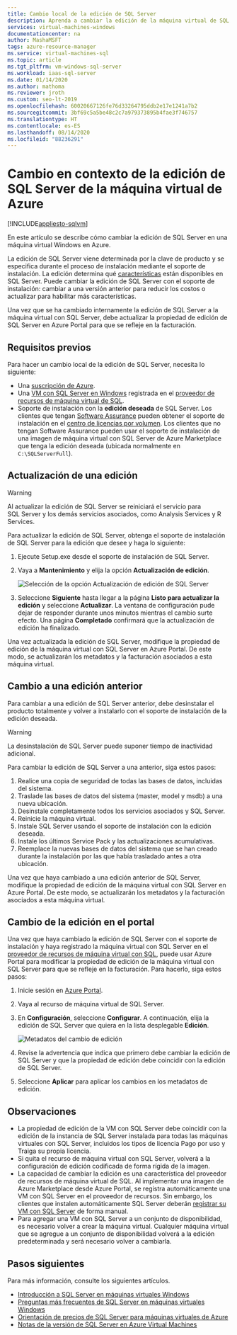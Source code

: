 ```yaml
---
title: Cambio local de la edición de SQL Server
description: Aprenda a cambiar la edición de la máquina virtual de SQL Server en Azure por una versión anterior para reducir el costo o actualícela para habilitar más características.
services: virtual-machines-windows
documentationcenter: na
author: MashaMSFT
tags: azure-resource-manager
ms.service: virtual-machines-sql
ms.topic: article
ms.tgt_pltfrm: vm-windows-sql-server
ms.workload: iaas-sql-server
ms.date: 01/14/2020
ms.author: mathoma
ms.reviewer: jroth
ms.custom: seo-lt-2019
ms.openlocfilehash: 60020667126fe76d33264795ddb2e17e1241a7b2
ms.sourcegitcommit: 3bf69c5a5be48c2c7a979373895b4fae3f746757
ms.translationtype: HT
ms.contentlocale: es-ES
ms.lasthandoff: 08/14/2020
ms.locfileid: "88236291"
---
```

# <a name="in-place-change-of-sql-server-edition-on-azure-vm"></a>Cambio en contexto de la edición de SQL Server de la máquina virtual de Azure
[!INCLUDE[appliesto-sqlvm](../../includes/appliesto-sqlvm.md)]

En este artículo se describe cómo cambiar la edición de SQL Server en una máquina virtual Windows en Azure. 

La edición de SQL Server viene determinada por la clave de producto y se especifica durante el proceso de instalación mediante el soporte de instalación. La edición determina qué [características](/sql/sql-server/editions-and-components-of-sql-server-2017) están disponibles en SQL Server. Puede cambiar la edición de SQL Server con el soporte de instalación: cambiar a una versión anterior para reducir los costos o actualizar para habilitar más características.

Una vez que se ha cambiado internamente la edición de SQL Server a la máquina virtual con SQL Server, debe actualizar la propiedad de edición de SQL Server en Azure Portal para que se refleje en la facturación. 

## <a name="prerequisites"></a>Requisitos previos

Para hacer un cambio local de la edición de SQL Server, necesita lo siguiente: 

- Una [suscripción de Azure](https://azure.microsoft.com/free/).
- Una [VM con SQL Server en Windows](https://docs.microsoft.com/azure/virtual-machines/windows/sql/virtual-machines-windows-portal-sql-server-provision) registrada en el [proveedor de recursos de máquina virtual de SQL](sql-vm-resource-provider-register.md).
- Soporte de instalación con la **edición deseada** de SQL Server. Los clientes que tengan [Software Assurance](https://www.microsoft.com/licensing/licensing-programs/software-assurance-default) pueden obtener el soporte de instalación en el [centro de licencias por volumen](https://www.microsoft.com/Licensing/servicecenter/default.aspx). Los clientes que no tengan Software Assurance pueden usar el soporte de instalación de una imagen de máquina virtual con SQL Server de Azure Marketplace que tenga la edición deseada (ubicada normalmente en `C:\SQLServerFull`). 


## <a name="upgrade-an-edition"></a>Actualización de una edición

> [!WARNING]
> Al actualizar la edición de SQL Server se reiniciará el servicio para SQL Server y los demás servicios asociados, como Analysis Services y R Services. 

Para actualizar la edición de SQL Server, obtenga el soporte de instalación de SQL Server para la edición que desee y haga lo siguiente:

1. Ejecute Setup.exe desde el soporte de instalación de SQL Server. 
1. Vaya a **Mantenimiento** y elija la opción **Actualización de edición**. 

   ![Selección de la opción Actualización de edición de SQL Server](./media/change-sql-server-edition/edition-upgrade.png)

1. Seleccione **Siguiente** hasta llegar a la página **Listo para actualizar la edición** y seleccione **Actualizar**. La ventana de configuración pude dejar de responder durante unos minutos mientras el cambio surte efecto. Una página **Completado** confirmará que la actualización de edición ha finalizado. 

Una vez actualizada la edición de SQL Server, modifique la propiedad de edición de la máquina virtual con SQL Server en Azure Portal. De este modo, se actualizarán los metadatos y la facturación asociados a esta máquina virtual.

## <a name="downgrade-an-edition"></a>Cambio a una edición anterior

Para cambiar a una edición de SQL Server anterior, debe desinstalar el producto totalmente y volver a instalarlo con el soporte de instalación de la edición deseada. 

> [!WARNING]
> La desinstalación de SQL Server puede suponer tiempo de inactividad adicional. 

Para cambiar la edición de SQL Server a una anterior, siga estos pasos:

1. Realice una copia de seguridad de todas las bases de datos, incluidas del sistema. 
1. Traslade las bases de datos del sistema (master, model y msdb) a una nueva ubicación. 
1. Desinstale completamente todos los servicios asociados y SQL Server. 
1. Reinicie la máquina virtual. 
1. Instale SQL Server usando el soporte de instalación con la edición deseada.
1. Instale los últimos Service Pack y las actualizaciones acumulativas.  
1. Reemplace la nuevas bases de datos del sistema que se han creado durante la instalación por las que había trasladado antes a otra ubicación. 

Una vez que haya cambiado a una edición anterior de SQL Server, modifique la propiedad de edición de la máquina virtual con SQL Server en Azure Portal. De este modo, se actualizarán los metadatos y la facturación asociados a esta máquina virtual.

## <a name="change-edition-in-portal"></a>Cambio de la edición en el portal 

Una vez que haya cambiado la edición de SQL Server con el soporte de instalación y haya registrado la máquina virtual con SQL Server en el [proveedor de recursos de máquina virtual con SQL](sql-vm-resource-provider-register.md), puede usar Azure Portal para modificar la propiedad de edición de la máquina virtual con SQL Server para que se refleje en la facturación. Para hacerlo, siga estos pasos: 

1. Inicie sesión en [Azure Portal](https://portal.azure.com). 
1. Vaya al recurso de máquina virtual de SQL Server. 
1. En **Configuración**, seleccione **Configurar**. A continuación, elija la edición de SQL Server que quiera en la lista desplegable **Edición**. 

   ![Metadatos del cambio de edición](./media/change-sql-server-edition/edition-change-in-portal.png)

1. Revise la advertencia que indica que primero debe cambiar la edición de SQL Server y que la propiedad de edición debe coincidir con la edición de SQL Server. 
1. Seleccione **Aplicar** para aplicar los cambios en los metadatos de edición. 


## <a name="remarks"></a>Observaciones

- La propiedad de edición de la VM con SQL Server debe coincidir con la edición de la instancia de SQL Server instalada para todas las máquinas virtuales con SQL Server, incluidos los tipos de licencia Pago por uso y Traiga su propia licencia.
- Si quita el recurso de máquina virtual con SQL Server, volverá a la configuración de edición codificada de forma rígida de la imagen.
- La capacidad de cambiar la edición es una característica del proveedor de recursos de máquina virtual de SQL. Al implementar una imagen de Azure Marketplace desde Azure Portal, se registra automáticamente una VM con SQL Server en el proveedor de recursos. Sin embargo, los clientes que instalen automáticamente SQL Server deberán [registrar su VM con SQL Server](sql-vm-resource-provider-register.md) de forma manual.
- Para agregar una VM con SQL Server a un conjunto de disponibilidad, es necesario volver a crear la máquina virtual. Cualquier máquina virtual que se agregue a un conjunto de disponibilidad volverá a la edición predeterminada y será necesario volver a cambiarla.

## <a name="next-steps"></a>Pasos siguientes

Para más información, consulte los siguientes artículos. 

* [Introducción a SQL Server en máquinas virtuales Windows](sql-server-on-azure-vm-iaas-what-is-overview.md)
* [Preguntas más frecuentes de SQL Server en máquinas virtuales Windows](frequently-asked-questions-faq.md)
* [Orientación de precios de SQL Server para máquinas virtuales de Azure](pricing-guidance.md)
* [Notas de la versión de SQL Server en Azure Virtual Machines](doc-changes-updates-release-notes.md)


